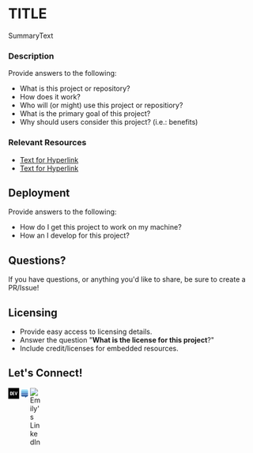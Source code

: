 # TITLE

SummaryText

### Description

Provide answers to the following: 
  - What is this project or repository?
  - How does it work?
  - Who will (or might) use this project or repositiory?
  - What is the primary goal of this project? 
  - Why should users consider this project? (i.e.: benefits)

### Relevant Resources
- [Text for Hyperlink](URL)
- [Text for Hyperlink](URL)

## Deployment
Provide answers to the following:
  - How do I get this project to work on my machine? 
  - How an I develop for this project?

## Questions?
If you have questions, or anything you'd like to share, be sure to create a PR/Issue!

## Licensing
  - Provide easy access to licensing details. 
  - Answer the question "**What is the license for this project**?"
  - Include credit/licenses for embedded resources. 

## Let's Connect!
<html>
<a href="https://dev.to/bitbanging">
  <img align="left" alt="Emily | DEV" width="22px" src="https://github.com/bit-bangin/.github/blob/213d2e11f821a71be9bf84ea674a3651caf48643/DEVlogo.svg" />
</a>

<a href="https://stackexchange.com/users/23465724/the-real-bit-bangin">
  <img align="left" alt="Connect on Stack Exchange" width="22px" src="https://github.com/bit-bangin/.github/blob/fb09c56e1ba7d210b704aef4efd245c646fdc4d2/stackExchangeLogo.svg" />
</a>

<a href="https://www.linkedin.com/in/emilycabaniss/">
  <img align="left" alt="Emily's LinkedIn" width="22px" src="https://raw.githubusercontent.com/peterthehan/peterthehan/master/assets/linkedin.svg" />
</a>
<br/>
</html>
